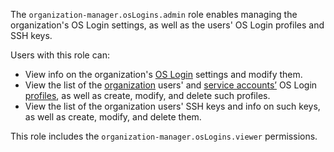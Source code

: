 The `organization-manager.osLogins.admin` role enables managing the organization's OS Login settings, as well as the users' OS Login profiles and SSH keys.

Users with this role can:
* View info on the organization's [OS Login](../../../organization/concepts/os-login.md) settings and modify them.
* View the list of the [organization](../../../organization/concepts/organization.md) users' and [service accounts’](../../../iam/concepts/users/service-accounts.md) OS Login [profiles](../../../organization/concepts/os-login.md#os-login-profiles), as well as create, modify, and delete such profiles.
* View the list of the organization users' SSH keys and info on such keys, as well as create, modify, and delete them.

This role includes the `organization-manager.osLogins.viewer` permissions.
